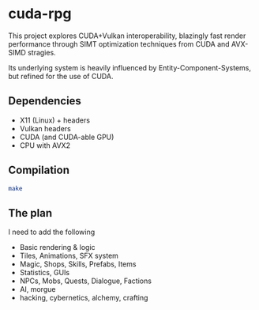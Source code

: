 # cuda-rpg

This project explores CUDA+Vulkan interoperability, blazingly fast render performance through SIMT optimization techniques from CUDA and AVX-SIMD stragies.

Its underlying system is heavily influenced by Entity-Component-Systems, but refined for the use of CUDA.

## Dependencies

- X11 (Linux) + headers
- Vulkan headers
- CUDA (and CUDA-able GPU)
- CPU with AVX2

## Compilation

```bash
make
```

## The plan

I need to add the following 
- Basic rendering & logic
- Tiles, Animations, SFX system
- Magic, Shops, Skills, Prefabs, Items
- Statistics, GUIs
- NPCs, Mobs, Quests, Dialogue, Factions
- AI, morgue
- hacking, cybernetics, alchemy, crafting
